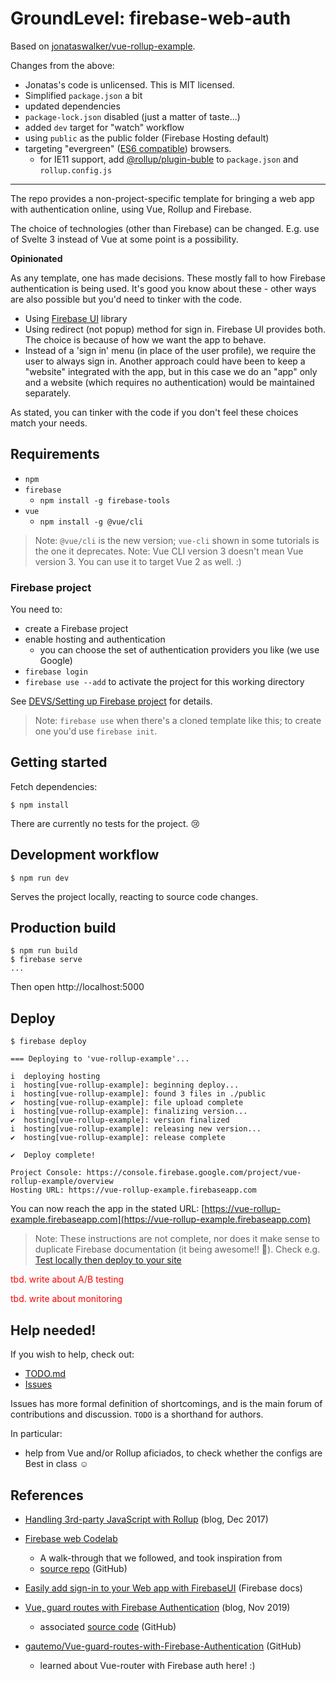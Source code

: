 # GroundLevel: firebase-web-auth

<!-- tbd. logo of GroundLevel -->

Based on [jonataswalker/vue-rollup-example](https://github.com/jonataswalker/vue-rollup-example).

Changes from the above:

- Jonatas's code is unlicensed. This is MIT licensed.
- Simplified `package.json` a bit
- updated dependencies
- `package-lock.json` disabled (just a matter of taste...)
- added `dev` target for "watch" workflow
- using `public` as the public folder (Firebase Hosting default)
- targeting "evergreen" ([ES6 compatible](https://caniuse.com/#search=ES6%20modules)) browsers.
  - for IE11 support, add [@rollup/plugin-buble](https://github.com/rollup/plugins/tree/master/packages/buble) to `package.json` and `rollup.config.js`

---
  
The repo provides a non-project-specific template for bringing a web app with authentication online, using Vue, Rollup and Firebase.

The choice of technologies (other than Firebase) can be changed. E.g. use of Svelte 3 instead of Vue at some point is a possibility.

**Opinionated**

As any template, one has made decisions. These mostly fall to how Firebase authentication is being used. It's good you know about these - other ways are also possible but you'd need to tinker with the code.

- Using [Firebase UI](https://firebase.google.com/docs/auth/web/firebaseui) library
- Using redirect (not popup) method for sign in. Firebase UI provides both. The choice is because of how we want the app to behave.
- Instead of a 'sign in' menu (in place of the user profile), we require the user to always sign in. Another approach could have been to keep a "website" integrated with the app, but in this case we do an "app" only and a website (which requires no authentication) would be maintained separately.

As stated, you can tinker with the code if you don't feel these choices match your needs.

<!--
**Used in**
This template has been used in the following applications:

- ...

! Your application reference appreciated here; even if it were commercial and closed source, you may be able to share the name. :)
-->


## Requirements

- `npm`
- `firebase`
  - `npm install -g firebase-tools`
- `vue`
  - `npm install -g @vue/cli`

>Note: `@vue/cli` is the new version; `vue-cli` shown in some tutorials is the one it deprecates. Note: Vue CLI version 3 doesn't mean Vue version 3. You can use it to target Vue 2 as well. :)

### Firebase project

You need to:

- create a Firebase project
- enable hosting and authentication
  - you can choose the set of authentication providers you like (we use Google)
- `firebase login`
- `firebase use --add` to activate the project for this working directory

See [DEVS/Setting up Firebase project](DEVS/Setting%20up%%20Firebase%20project.md) for details.

>Note: `firebase use` when there's a cloned template like this; to create one you'd use `firebase init`.

<!-- Editor's note: no need to provide more details?...
-->


## Getting started

Fetch dependencies:

```
$ npm install
```

There are currently no tests for the project. 😢

## Development workflow

```
$ npm run dev
```

Serves the project locally, reacting to source code changes.


## Production build

```
$ npm run build
$ firebase serve
...
```

Then open http://localhost:5000


## Deploy

```
$ firebase deploy

=== Deploying to 'vue-rollup-example'...

i  deploying hosting
i  hosting[vue-rollup-example]: beginning deploy...
i  hosting[vue-rollup-example]: found 3 files in ./public
✔  hosting[vue-rollup-example]: file upload complete
i  hosting[vue-rollup-example]: finalizing version...
✔  hosting[vue-rollup-example]: version finalized
i  hosting[vue-rollup-example]: releasing new version...
✔  hosting[vue-rollup-example]: release complete

✔  Deploy complete!

Project Console: https://console.firebase.google.com/project/vue-rollup-example/overview
Hosting URL: https://vue-rollup-example.firebaseapp.com
```

You can now reach the app in the stated URL: [https://vue-rollup-example.firebaseapp.com](https://vue-rollup-example.firebaseapp.com)

>Note: These instructions are not complete, nor does it make sense to duplicate Firebase documentation (it being awesome!! 🥳). Check e.g. [Test locally then deploy to your site](https://firebase.google.com/docs/hosting/deploying)

<font color=red>tbd. write about A/B testing</font>

<font color=red>tbd. write about monitoring</font>


## Help needed!

If you wish to help, check out:

- [TODO.md](TODO.md)
- [Issues](https://github.com/akauppi/vue-rollup-example-with-firebase-auth/issues)

Issues has more formal definition of shortcomings, and is the main forum of contributions and discussion. `TODO` is a shorthand for authors.

In particular:

- help from Vue and/or Rollup aficiados, to check whether the configs are Best in class ☺️

## References

- [Handling 3rd-party JavaScript with Rollup](https://engineering.mixmax.com/blog/rollup-externals/) (blog, Dec 2017)

- [Firebase web Codelab](https://codelabs.developers.google.com/codelabs/firebase-web/#1)
  - A walk-through that we followed, and took inspiration from
  - [source repo](https://github.com/firebase/friendlychat-web) (GitHub)
 
- [Easily add sign-in to your Web app with FirebaseUI](https://firebase.google.com/docs/auth/web/firebaseui) (Firebase docs)

- [Vue, guard routes with Firebase Authentication](https://dev.to/gautemeekolsen/vue-guard-routes-with-firebase-authentication-f4l) (blog, Nov 2019) 
  - associated [source code](https://github.com/gautemo/Vue-guard-routes-with-Firebase-Authentication) (GitHub)

- [gautemo/Vue-guard-routes-with-Firebase-Authentication](https://github.com/gautemo/Vue-guard-routes-with-Firebase-Authentication) (GitHub)
  - learned about Vue-router with Firebase auth here! :)

